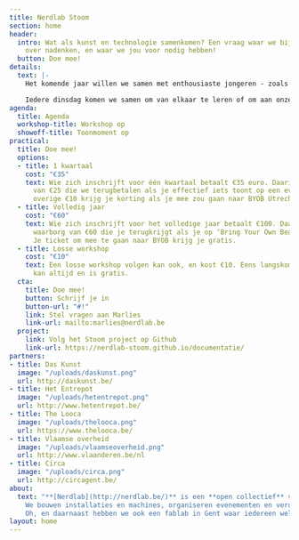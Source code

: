```yaml
---
title: Nerdlab Stoom
section: home
header:
  intro: Wat als kunst en technologie samenkomen? Een vraag waar we bij Nerdlab vaak
    over nadenken, en waar we jou voor nodig hebben!
  button: Doe mee!
details:
  text: |-
    Het komende jaar willen we samen met enthousiaste jongeren - zoals jij! - kijken wat er ontstaat als kunst en technologie botsen. Welkom bij STOOM! Aan de hand van workshops kijken we hoe je met een beamer kan mappen, zoeken we de limieten van onze 3D-printers op en gaan we aan de slag met licht. Jep, dat las je goed.

    Iedere dinsdag komen we samen om van elkaar te leren of om aan onze projecten te werken. Het resultaat ervan tonen we op vier evenementen, waaronder **‘[Bring Your Own Beamer](http://byobgent.nerdlab.be/)’** waar vorig jaar meer dan duizend bezoekers langs kwamen. Je kiest zelf of je een traject van een kwartaal of een volledig jaar volgt (Eén workshop meemaken kan ook, maar het is uiteraard fijner om aan een groter project te werken)!
agenda:
  title: Agenda
  workshop-title: Workshop op
  showoff-title: Toonmoment op
practical:
  title: Doe mee!
  options:
  - title: 1 kwartaal
    cost: "€35"
    text: Wie zich inschrijft voor één kwartaal betaalt €35 euro. Daarin zit een waarborg
      van €25 die we terugbetalen als je effectief iets toont op een evenement. De
      overige €10 krijg je korting als je mee zou gaan naar BYOB Utrecht.
  - title: Volledig jaar
    cost: "€60"
    text: Wie zich inschrijft voor het volledige jaar betaalt €100. Daarin zit een
      waarborg van €60 die je terugkrijgt als je op ‘Bring Your Own Beamer’ staat.
      Je ticket om mee te gaan naar BYOB krijg je gratis.
  - title: Losse workshop
    cost: "€10"
    text: Een losse workshop volgen kan ook, en kost €10. Eens langskomen op een werkmoment
      kan altijd en is gratis.
  cta:
    title: Doe mee!
    button: Schrijf je in
    button-url: "#!"
    link: Stel vragen aan Marlies
    link-url: mailto:marlies@nerdlab.be
  project:
    link: Volg het Stoom project op Github
    link-url: https://nerdlab-stoom.github.io/documentatie/
partners:
- title: Das Kunst
  image: "/uploads/daskunst.png"
  url: http://daskunst.be/
- title: Het Entrepot
  image: "/uploads/hetentrepot.png"
  url: http://www.hetentrepot.be/
- title: The Looca
  image: "/uploads/thelooca.png"
  url: https://www.thelooca.be/
- title: Vlaamse overheid
  image: "/uploads/vlaamseoverheid.png"
  url: http://www.vlaanderen.be/nl
- title: Circa
  image: "/uploads/circa.png"
  url: http://circagent.be/
about:
  text: "**[Nerdlab](http://nerdlab.be/)** is een **open collectief** van **makers**.
    We bouwen installaties en machines, organiseren evenementen en veroveren de wereld.
    Oh, en daarnaast hebben we ook een fablab in Gent waar iedereen welkom is."
layout: home
---
```


